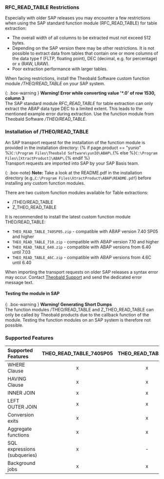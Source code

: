 ### RFC_READ_TABLE Restrictions
Especially with older SAP releases you may encounter a few restrictions when using the SAP standard function module (RFC_READ_TABLE) for table extraction:

- The overall width of all columns to be extracted must not exceed 512 bytes.
- Depending on the SAP version there may be other restrictions. 
  It is not possible to extract data from tables that contain one or more columns of the data type f (FLTP, floating point), DEC (decimal, e.g. for percentage) or x (RAW, LRAW).
- Poor extraction performance with larger tables.

When facing restrictions, install the Theobald Software custom function module */THEO/READ_TABLE* on your SAP system. 

{: .box-warning }
**Warning! Error while converting value '\*.0' of row 1530, column 3** <br>
The SAP standard module *RFC_READ_TABLE* for table extraction can only extract the ABAP data type DEC to a limited extent. This leads to the mentioned example error during extraction.
Use the function module from Theobald Software */THEO/READ_TABLE*.

### Installation of /THEO/READ_TABLE

An SAP transport request for the installation of the function module is provided in the installation directory: 
{% if page.product == "yunio" %}`C:\Program Files\Theobald Software\yunIO\ABAP\`.{% else %}`C:\Program Files\[XtractProduct]\ABAP\`.{% endif %}<br>
Transport requests are imported into SAP by your SAP Basis team.

{: .box-note}
**Note:** Take a look at the README.pdf in the installation directory (e.g.,`C:\Program Files\XtractProduct\ABAP\README.pdf`) before installing any custom function modules.

There are two custom function modules available for Table extractions: 
- /THEO/READ_TABLE
- Z_THEO_READ_TABLE

It is recommended to install the latest custom function module THEO/READ_TABLE:
- `THEO_READ_TABLE_740SP05.zip` - compatible with ABAP version 7.40 SP05 and higher
- `THEO_READ_TABLE_710.zip` - compatible with ABAP version 7.10 and higher
- `THEO_READ_TABLE_640.zip` - compatible with ABAP versions from 6.40 until 7.03
- `THEO_READ_TABLE_46C.zip` - compatible with ABAP versions from 4.6C until 6.40

When importing the transport requests on older SAP releases a syntax error may occur. Contact [Theobald Support](https://support.theobald-software.com) and send the dedicated error message text.

#### Testing the module in SAP

{: .box-warning }
**Warning! Generating Short Dumps** <br>
The function modules /THEO/READ_TABLE and Z_THEO_READ_TABLE can only be called by Theobald products due to the callback function of the module.
Testing the function modules on an SAP system is therefore not possible.


### Supported Features

| Supported Features | THEO_READ_TABLE_740SP05 | THEO_READ_TABLE_710 | THEO_READ_TABLE_640 | THEO_READ_TABLE_46C |
| :------ |:---: | :---: | :---: | :---: |
| WHERE Clause | x | x | x | x | 
| HAVING Clause | x | x | x | - |
| INNER JOIN | x | x | x | x |
| LEFT OUTER JOIN | x | x | x | x |
| Conversion exits | x | x | x | x |
| Aggregate functions | x | x | x | x |
| SQL expressions (subqueries) | x | - | - | - |
| Background jobs | x | x | - | - |

